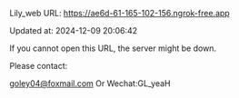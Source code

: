 Lily_web URL: https://ae6d-61-165-102-156.ngrok-free.app

Updated at: 2024-12-09 20:06:42

If you cannot open this URL, the server might be down.

Please contact: 

goley04@foxmail.com Or Wechat:GL_yeaH